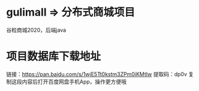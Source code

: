 # gulimall => 分布式商城项目
谷粒商城2020，后端java
# 项目数据库下载地址
链接：https://pan.baidu.com/s/1wjE5Tt0kstm3ZPm0iKMtIw 
提取码：dp0v 
复制这段内容后打开百度网盘手机App，操作更方便哦
